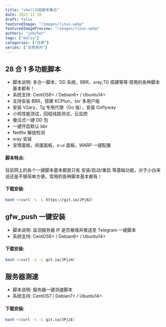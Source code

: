 ```yaml
---
title: "shell功能脚本集合"
date: 2022-11-10
draft: false
featuredImage: "/images/linux.webp"
featuredImagePreview: "/images/linux.webp"
authors: "jobcher"
tags: ["daliy"]
categories: ["日常"]
series: ["日常系列"]
---
```


## 28 合 1 多功能脚本

- 脚本说明: 多合一脚本，DD 系统，BBR，xray,TG 搭建等等·常用的各种脚本基本都有！
- 系统支持: CentOS6+ / Debian6+ / Ubuntu14+
- 支持安装 BBR，搭建 KCPtun，ssr 多用户版
- 安装 V2ary，Tg 专用代理（Go 版），安装 Goflyway
- 小鸡性能测试，回程线路测试，云监控
- 傻瓜式一键 DD 包
- 一键开启默认 bbr
- Netflix 解锁检测
- xray 安装
- 宝塔面板，闲蛋面板，x-ui 面板，WARP 一键配置

#### 脚本特点:

目前网上的各个一键脚本基本都是只有 安装/启动/重启 等基础功能，对于小白来说还是不够简单方便。常用的各种脚本基本都有！

#### 下载安装:

```bash
bash <(curl -s -L https://git.io/JPj82)
```

## gfw_push 一键安装

- 脚本说明: 监测服务器 IP 是否被墙并推送至 Telegram 一键脚本
- 系统支持: CentOS6+ / Debian6+ / Ubuntu14+

#### 下载安装:

```bash
bash <(curl -s -L git.io/JPjzm)
```

## 服务器测速

- 脚本说明: 服务器一键测速脚本
- 系统支持: CentOS7 / Debian7+ / Ubuntu14+

#### 下载安装:

```bash
bash <(curl -s -L git.io/JPjzE)
```
